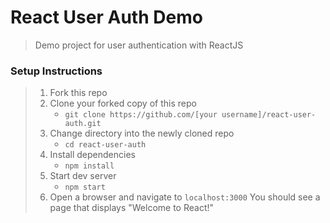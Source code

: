 # React User Auth Demo

>Demo project for user authentication with ReactJS

### Setup Instructions

> 1. Fork this repo
> 1. Clone your forked copy of this repo
>    - `git clone https://github.com/[your username]/react-user-auth.git`
> 1. Change directory into the newly cloned repo
>    - `cd react-user-auth`
> 1. Install dependencies 
>    - `npm install`
> 1. Start dev server
>    - `npm start`
> 1. Open a browser and navigate to `localhost:3000` You should see a page that displays "Welcome to React!"

